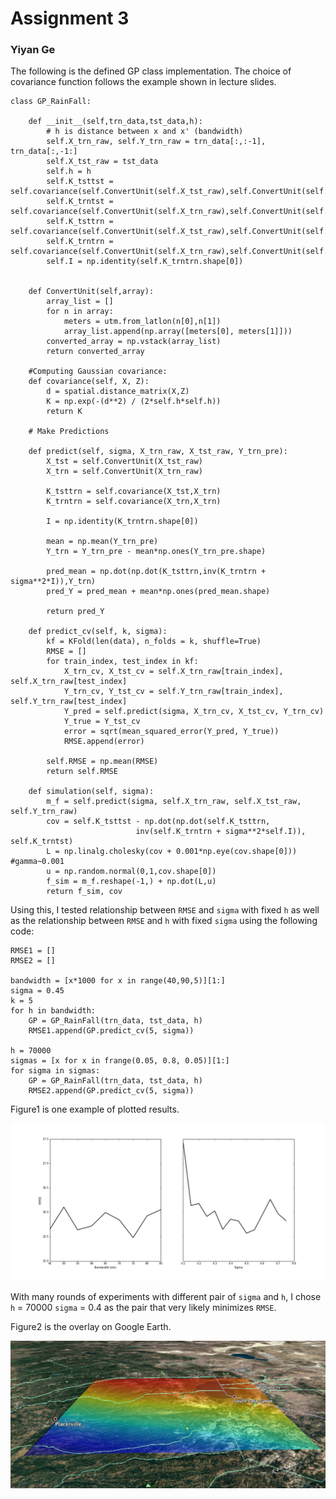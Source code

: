 # Assignment 3
### Yiyan Ge
The following is the defined GP class implementation. The choice of covariance function follows the example shown in lecture slides.
```
class GP_RainFall:

    def __init__(self,trn_data,tst_data,h): 
        # h is distance between x and x' (bandwidth)
        self.X_trn_raw, self.Y_trn_raw = trn_data[:,:-1], trn_data[:,-1:]
        self.X_tst_raw = tst_data
        self.h = h
        self.K_tsttst = self.covariance(self.ConvertUnit(self.X_tst_raw),self.ConvertUnit(self.X_tst_raw))
        self.K_trntst = self.covariance(self.ConvertUnit(self.X_trn_raw),self.ConvertUnit(self.X_tst_raw))
        self.K_tsttrn = self.covariance(self.ConvertUnit(self.X_tst_raw),self.ConvertUnit(self.X_trn_raw))
        self.K_trntrn = self.covariance(self.ConvertUnit(self.X_trn_raw),self.ConvertUnit(self.X_trn_raw))
        self.I = np.identity(self.K_trntrn.shape[0])
        

    def ConvertUnit(self,array):
        array_list = []
        for n in array:
            meters = utm.from_latlon(n[0],n[1])
            array_list.append(np.array([meters[0], meters[1]]))
        converted_array = np.vstack(array_list)
        return converted_array
        
    #Computing Gaussian covariance:
    def covariance(self, X, Z):
        d = spatial.distance_matrix(X,Z) 
        K = np.exp(-(d**2) / (2*self.h*self.h)) 
        return K

    # Make Predictions

    def predict(self, sigma, X_trn_raw, X_tst_raw, Y_trn_pre):
        X_tst = self.ConvertUnit(X_tst_raw)
        X_trn = self.ConvertUnit(X_trn_raw)
        
        K_tsttrn = self.covariance(X_tst,X_trn)
        K_trntrn = self.covariance(X_trn,X_trn)
        
        I = np.identity(K_trntrn.shape[0])
        
        mean = np.mean(Y_trn_pre)
        Y_trn = Y_trn_pre - mean*np.ones(Y_trn_pre.shape)
        
        pred_mean = np.dot(np.dot(K_tsttrn,inv(K_trntrn + sigma**2*I)),Y_trn)
        pred_Y = pred_mean + mean*np.ones(pred_mean.shape) 
        
        return pred_Y
    
    def predict_cv(self, k, sigma):
        kf = KFold(len(data), n_folds = k, shuffle=True)
        RMSE = []
        for train_index, test_index in kf:
            X_trn_cv, X_tst_cv = self.X_trn_raw[train_index], self.X_trn_raw[test_index]
            Y_trn_cv, Y_tst_cv = self.Y_trn_raw[train_index], self.Y_trn_raw[test_index]
            Y_pred = self.predict(sigma, X_trn_cv, X_tst_cv, Y_trn_cv)
            Y_true = Y_tst_cv
            error = sqrt(mean_squared_error(Y_pred, Y_true))
            RMSE.append(error)
        
        self.RMSE = np.mean(RMSE)
        return self.RMSE
    
    def simulation(self, sigma):
        m_f = self.predict(sigma, self.X_trn_raw, self.X_tst_raw, self.Y_trn_raw) 
        cov = self.K_tsttst - np.dot(np.dot(self.K_tsttrn,
                            inv(self.K_trntrn + sigma**2*self.I)), self.K_trntst)
        L = np.linalg.cholesky(cov + 0.001*np.eye(cov.shape[0])) #gamma~0.001
        u = np.random.normal(0,1,cov.shape[0])
        f_sim = m_f.reshape(-1,) + np.dot(L,u)
        return f_sim, cov
```

Using this, I tested relationship between `RMSE` and `sigma` with fixed `h` as well as the relationship between `RMSE` and `h` with fixed `sigma`
using the following code:
``` 
RMSE1 = []
RMSE2 = []

bandwidth = [x*1000 for x in range(40,90,5)][1:]
sigma = 0.45
k = 5
for h in bandwidth:
    GP = GP_RainFall(trn_data, tst_data, h)
    RMSE1.append(GP.predict_cv(5, sigma))

h = 70000
sigmas = [x for x in frange(0.05, 0.8, 0.05)][1:]
for sigma in sigmas:
    GP = GP_RainFall(trn_data, tst_data, h)
    RMSE2.append(GP.predict_cv(5, sigma))
```

Figure1 is one example of plotted results. 

![relationship between `RMSE` and `sigma` with fixed `h` & the relationship between `RMSE` and `h` with fixed `sigma`][vis]

[vis]:https://raw.githubusercontent.com/YiyanGe/CEE-263N-Scalable-Spatial-Analytics/master/Assignment%203/Visual.png

With many rounds of experiments with different pair of `sigma` and `h`, I chose `h` = 70000
`sigma` = 0.4 as the pair that very likely minimizes `RMSE`.

Figure2 is the overlay on Google Earth.

![overlay][vis2]

[vis2]:https://raw.githubusercontent.com/YiyanGe/CEE-263N-Scalable-Spatial-Analytics/master/Assignment%203/GoogleEarthOverlay.png



